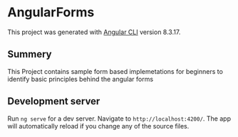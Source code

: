 # AngularForms

This project was generated with [Angular CLI](https://github.com/angular/angular-cli) version 8.3.17.

## Summery

This Project contains sample form based implemetations for beginners to identify basic principles behind the angular forms

## Development server

Run `ng serve` for a dev server. Navigate to `http://localhost:4200/`. The app will automatically reload if you change any of the source files.
